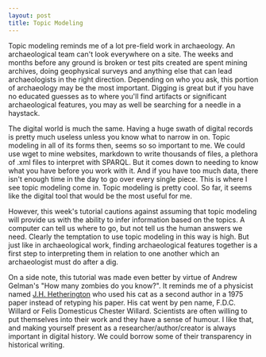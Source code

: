 ```yaml
---
layout: post
title: Topic Modeling
---
```

Topic modeling reminds me of a lot pre-field work in archaeology. An archaeological team can't look everywhere on a site. The weeks and months before any ground is broken or test pits created are spent mining archives, doing geophysical surveys and anything else that can lead archaeologists in the right direction. Depending on who you ask, this portion of archaeology may be the most important. Digging is great but if you have no educated guesses as to where you'll find artifacts or significant archaeological features, you may as well be searching for a needle in a haystack.

The digital world is much the same. Having a huge swath of digital records is pretty much useless unless you know what to narrow in on. Topic modeling in all of its forms then, seems so so important to me. We could use wget to mine websites, markdown to write thousands of files, a plethora of .xml files to interpret with SPARQL. But it comes down to needing to know what you have before you work with it. And if you have too much data, there isn't enough time in the day to go over every single piece. This is where I see topic modeling come in. Topic modeling is pretty cool. So far, it seems like the digital tool that would be the most useful for me. 

However, this week's tutorial cautions against assuming that topic modeling will provide us with the ability to infer information based on the topics. A computer can tell us where to go, but not tell us the human answers we need. Clearly the temptation to use topic modeling in this way is high. But just like in archaeological work, finding archaeological features together is a first step to interpreting them in relation to one another which an archaeologist must do after a dig.

On a side note, this tutorial was made even better by virtue of Andrew Gelman's "How many zombies do you know?". It reminds me of a physicist named [J.H. Hetherington](http://www.futilitycloset.com/2005/11/10/cat-as-coauthor/) who used his cat as a second author in a 1975 paper instead of retyping his paper. His cat went by pen name, F.D.C. Willard or Felis Domesticus Chester Willard. Scientists are often willing to put themselves into their work and they have a sense of humour. I like that, and making 
yourself present as a researcher/author/creator is always important in digital history. We could borrow some of their transparency in historical writing. 
